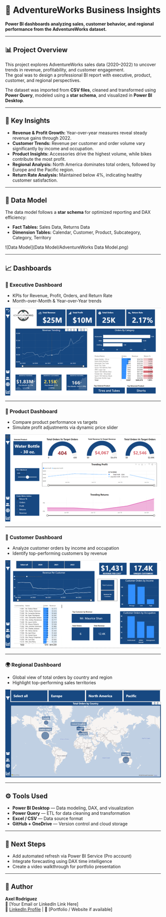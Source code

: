 # 🧭 AdventureWorks Business Insights

**Power BI dashboards analyzing sales, customer behavior, and regional performance from the AdventureWorks dataset.**

---

## 📊 Project Overview  
This project explores AdventureWorks sales data (2020–2022) to uncover trends in revenue, profitability, and customer engagement.  
The goal was to design a professional BI report with executive, product, customer, and regional perspectives.

The dataset was imported from **CSV files**, cleaned and transformed using **Power Query**, modeled using a **star schema**, and visualized in **Power BI Desktop**.

---

## 🧠 Key Insights  
- **Revenue & Profit Growth:** Year-over-year measures reveal steady revenue gains through 2022.  
- **Customer Trends:** Revenue per customer and order volume vary significantly by income and occupation.  
- **Product Insights:** Accessories drive the highest volume, while bikes contribute the most profit.  
- **Regional Analysis:** North America dominates total orders, followed by Europe and the Pacific region.  
- **Return Rate Analysis:** Maintained below 4%, indicating healthy customer satisfaction.

---

## 🧩 Data Model  
The data model follows a **star schema** for optimized reporting and DAX efficiency:  
- **Fact Tables:** Sales Data, Returns Data  
- **Dimension Tables:** Calendar, Customer, Product, Subcategory, Category, Territory  

![Data Model](Data Model/AdventureWorks Data Model.png)

---

## 📈 Dashboards  

### 🧾 Executive Dashboard  
- KPIs for Revenue, Profit, Orders, and Return Rate  
- Month-over-Month & Year-over-Year trends  

![Executive Dashboard](Dashboard_Screenshots/ExecDash.png)

---

### 🧰 Product Dashboard  
- Compare product performance vs targets  
- Simulate profit adjustments via dynamic price slider  

![Product Dashboard](Dashboard_Screenshots/ProdDash.png)

---

### 👥 Customer Dashboard  
- Analyze customer orders by income and occupation  
- Identify top-performing customers by revenue  

![Customer Dashboard](Dashboard_Screenshots/CustDash.png)

---

### 🌍 Regional Dashboard  
- Global view of total orders by country and region  
- Highlight top-performing sales territories  

![Regional Dashboard](Dashboard_Screenshots/TerritoryDash.png)

---

## ⚙️ Tools Used  
- **Power BI Desktop** — Data modeling, DAX, and visualization  
- **Power Query** — ETL for data cleaning and transformation  
- **Excel / CSV** — Data source format  
- **GitHub + OneDrive** — Version control and cloud storage  

---

## 🚀 Next Steps  
- Add automated refresh via Power BI Service (Pro account)  
- Integrate forecasting using DAX time intelligence  
- Create a video walkthrough for portfolio presentation  

---

## 👋 Author  
**Axel Rodriguez**  
📧 [Your Email or LinkedIn Link Here]  
💼 [LinkedIn Profile](https://www.linkedin.com/) | 🧠 [Portfolio / Website if available]

